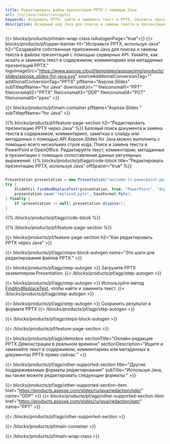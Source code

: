 ```yaml
---
title: Редактировать файлы презентации PPTX с помощью Java
url: /ru/java/redaction/pptx/
keywords: Исправить PPTX, найти и заменить текст в PPTX, обновить презентацию PPTX
description: Исходный код Java для поиска и замены текста в презентации PPTX.
---
```


{{< blocks/products/pf/main-wrap-class isAutogenPage="true">}}
{{< blocks/products/pf/upper-banner h1="Исправьте PPTX, используя Java" h2="Создавайте собственные приложения Java для поиска и замены текста в файлах презентаций с помощью серверных API. Узнайте, как искать и заменять текст в содержимом, комментариях или метаданных презентаций PPTX." logoImageSrc="https://www.aspose.cloud/templates/aspose/img/products/slides/aspose_slides-for-java.svg" sourceAdditionalConversionTag="" additionalConversionTag="PPTX" pfName="Aspose.Slides" subTitlepfName="for Java" downloadUrl="" fileiconsmall1="PPT" fileiconsmall2="PPTX" fileiconsmall3="ODP" fileiconsmall4="POT" fileiconsmall5="ppsx" >}}

{{< blocks/products/pf/main-container pfName="Aspose.Slides " subTitlepfName="for Java" >}}

{{% blocks/products/pf/feature-page-section  h2="Редактировать презентацию PPTX через Java" %}}
Базовый поиск документа и замена текста в содержимом, комментариях, заметках к слайду или метаданных с помощью API Aspose.Slides for Java можно выполнить с помощью всего нескольких строк кода. Поиск и замена текста в PowerPoint и OpenOffice. Редактируйте текст, комментарии, метаданные в презентации с помощью сопоставления данных регулярных выражений.
{{% blocks/products/pf/agp/code-block title="Редактировать презентацию PPTX, используя Java" offSpacer="true" %}}

```java

Presentation presentation = new Presentation("welcome-to-powerpoint.pptx");
try {
    SlideUtil.findAndReplaceText(presentation, true, "PowerPoint", "Aspose.Slides", null);
    presentation.save("replaced.pptx", SaveFormat.Pptx);
} finally {
    if (presentation != null) presentation.dispose();
}
```

{{% /blocks/products/pf/agp/code-block %}}

{{% /blocks/products/pf/feature-page-section %}}

{{< blocks/products/pf/feature-page-section  h2="Как редактировать PPTX через Java" >}}

{{< blocks/products/pf/agp/steps-block-autogen name="Это шаги для редактирования файлов PPTX." >}}

{{< blocks/products/pf/agp/step-autogen >}}
Загрузите PPTX экземпляром Presentation.
{{< /blocks/products/pf/agp/step-autogen >}}

{{< blocks/products/pf/agp/step-autogen >}}
Используйте метод [FindAndReplaceText](https://reference.aspose.com/slides/java/com.aspose.slides/slideutil/#findAndReplaceText-com.aspose.slides.IPresentation-boolean-java.lang.String-java.lang.String-), чтобы найти и заменить текст.
{{< /blocks/products/pf/agp/step-autogen >}}

{{< blocks/products/pf/agp/step-autogen >}}
Сохранить результат в формате PPTX
{{< /blocks/products/pf/agp/step-autogen >}}

{{< /blocks/products/pf/agp/steps-block-autogen >}}

{{< /blocks/products/pf/feature-page-section >}}

{{< blocks/products/pf/agp/demobox sectionTitle="Онлайн-редакция PPTX Демонстрации в реальном времени" sectionDescription="Ищите и заменяйте текст в содержимом, комментариях или метаданных в документах PPTX прямо сейчас." >}}

{{< blocks/products/pf/agp/other-supported-section title="Другие поддерживаемые форматы редактирования" subTitle="Используя Java, вы также можете редактировать следующие форматы:" >}}

{{< blocks/products/pf/agp/other-supported-section-item href="https://products.aspose.com/slides/ru/java/redaction/odp/" name="ODP" >}}
{{< blocks/products/pf/agp/other-supported-section-item href="https://products.aspose.com/slides/ru/java/redaction/ppt/" name="PPT" >}}


{{< /blocks/products/pf/agp/other-supported-section >}}

{{< /blocks/products/pf/main-container >}}
    
{{< /blocks/products/pf/main-wrap-class >}}